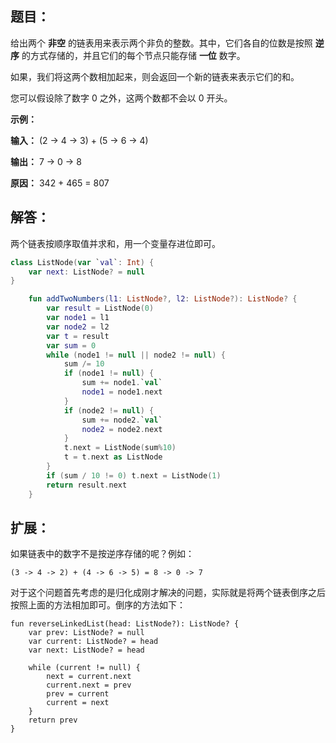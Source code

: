 ## 题目：

给出两个 **非空** 的链表用来表示两个非负的整数。其中，它们各自的位数是按照 **逆序** 的方式存储的，并且它们的每个节点只能存储 **一位** 数字。

如果，我们将这两个数相加起来，则会返回一个新的链表来表示它们的和。

您可以假设除了数字 0 之外，这两个数都不会以 0 开头。

**示例：**

**输入：** (2 -> 4 -> 3) + (5 -> 6 -> 4)

**输出：** 7 -> 0 -> 8

**原因：** 342 + 465 = 807

## 解答：

两个链表按顺序取值并求和，用一个变量存进位即可。

```kotlin
class ListNode(var `val`: Int) {
	var next: ListNode? = null
}

	fun addTwoNumbers(l1: ListNode?, l2: ListNode?): ListNode? {
		var result = ListNode(0)
		var node1 = l1
		var node2 = l2
		var t = result
		var sum = 0
		while (node1 != null || node2 != null) {
			sum /= 10
			if (node1 != null) {
				sum += node1.`val`
				node1 = node1.next
			}
			if (node2 != null) {
				sum += node2.`val`
				node2 = node2.next
			}
			t.next = ListNode(sum%10)
			t = t.next as ListNode
		}
		if (sum / 10 != 0) t.next = ListNode(1)
		return result.next
	}
```

## 扩展：

如果链表中的数字不是按逆序存储的呢？例如：

	(3 -> 4 -> 2) + (4 -> 6 -> 5) = 8 -> 0 -> 7

对于这个问题首先考虑的是归化成刚才解决的问题，实际就是将两个链表倒序之后按照上面的方法相加即可。倒序的方法如下：

	fun reverseLinkedList(head: ListNode?): ListNode? {
		var prev: ListNode? = null
		var current: ListNode? = head
		var next: ListNode? = head

		while (current != null) {
			next = current.next
			current.next = prev
			prev = current
			current = next
		}
		return prev
	}
